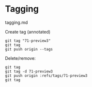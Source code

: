 # Tagging

tagging.md

Create tag (annotated)

```
git tag "71-preview3"
git tag
git push origin --tags
```

Delete/remove:

```
git tag
git tag -d 71-preview3
git push origin :refs/tags/71-preview3
git tag
```